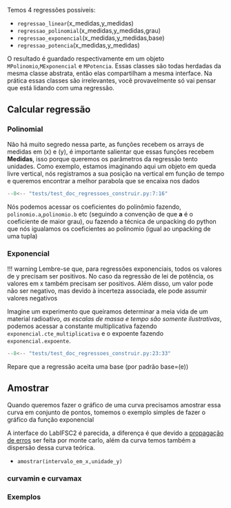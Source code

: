 Temos 4 regressões possíveis:

- `regressao_linear`(x_medidas,y_medidas)
- `regressao_polinomial`(x_medidas,y_medidas,grau)
- `regressao_exponencial`(x_medidas,y_medidas,base)
- `regressao_potencia`(x_medidas,y_medidas)

O resultado é guardado respectivamente em um objeto `MPolinomio`,`MExponencial` e `MPotencia`. Essas classes são
todas herdadas da mesma classe abstrata, então elas compartilham a mesma interface. Na prática essas classes
são irrelevantes, você provavelmente só vai pensar que está lidando com uma regressão.
## Calcular regressão

### Polinomial
Não há muito segredo nessa parte, as funções recebem os arrays de medidas em \(x\) e \(y\), é importante
salientar que essas funções recebem **Medidas**, isso porque queremos os parâmetros da regressão tento unidades.
Como exemplo, estamos imaginando aqui um objeto em queda livre vertical, 
nós registramos a sua posição na vertical em função de tempo e queremos encontrar a melhor parabola 
que se encaixa nos dados

```py
--8<-- "tests/test_doc_regressoes_construir.py:7:16"
```
Nós podemos acessar os coeficientes do polinômio fazendo, `polinomio.a`,`polinomio.b` etc (seguindo a convenção
de que **a** é o coeficiente de maior grau), ou fazendo a técnica de unpacking do python que nós igualamos os 
coeficientes ao polinomio (igual ao unpacking de uma tupla)

### Exponencial
!!! warning
    Lembre-se que, para regressões  exponenciais, todos os valores de y precisam ser positivos. No caso da regressão de lei de potência, os valores em x também precisam ser positivos. Além disso, um valor pode não ser negativo, mas devido à incerteza associada, ele pode assumir valores negativos

Imagine um experimento que queiramos determinar a meia vida de um material radioativo, *as escalas de massa e tempo
são somente ilustrativas*, podemos acessar a constante multiplicativa fazendo `exponencial.cte_multiplicativa` e o expoente
fazendo `exponencial.expoente`.

```py
--8<-- "tests/test_doc_regressoes_construir.py:23:33"
```
Repare que a regressão aceita uma base (por padrão base=\(e\))

## Amostrar

Quando queremos fazer o gráfico de uma curva precisamos amostrar essa curva em conjunto de pontos,
tomemos o exemplo simples de fazer o gráfico da função exponencial



A interface do LabIFSC2 é parecida, a diferença é que devido a [propagação de erros](propagacao_de_erros.md) ser feita por monte carlo, além da curva temos também a dispersão dessa curva teórica.

- `amostrar(intervalo_em_x,unidade_y)`

### curvamin e curvamax


### Exemplos
